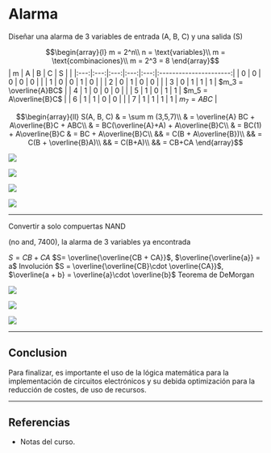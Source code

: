 
# Alarma

Diseñar una alarma de 3 variables de entrada (A, B, C) y una salida (S)

$$\begin{array}{l}
m = 2^n\\
n = \text{variables}\\
m = \text{combinaciones}\\
m = 2^3 = 8
\end{array}$$
|  m  |  A  |  B  |  C  |  S  |                        |
|:---:|:---:|:---:|:---:|:---:|:----------------------:|
|  0  |  0  |  0  |  0  |  0  |                        |
|  1  |  0  |  0  |  1  |  0  |                        |
|  2  |  0  |  1  |  0  |  0  |                        |
|  3  |  0  |  1  |  1  |  1  | $m_3 = \overline{A}BC$ |
|  4  |  1  |  0  |  0  |  0  |                        |
|  5  |  1  |  0  |  1  |  1  | $m_5 = A\overline{B}C$ |
|  6  |  1  |  1  |  0  |  0  |                        |
|  7  |  1  |  1  |  1  |  1  | $m_7 = ABC$                       |

$$\begin{array}{ll}
S(A, B, C) & = \sum m (3,5,7)\\
& = \overline{A} BC + A\overline{B}C + ABC\\
& = BC(\overline{A}+A) + A\overline{B}C\\
& = BC(1) + A\overline{B}C & = BC + A\overline{B}C\\
&& = C(B + A\overline{B})\\
&& = C(B + \overline{B}A)\\
&& = C(B+A)\\
&& = CB+CA
\end{array}$$

![](/Attachments/Images/5.%20Alarma-1.jpeg)

![](/Attachments/Images/5.%20Alarma-2.jpeg)

![](/Attachments/Images/5.%20Alarma-3.jpeg)

![](/Attachments/Images/5.%20Alarma-4.jpeg)

---
Convertir a solo compuertas NAND

(no and, 7400), la alarma de 3 variables ya encontrada

$S = CB + CA$
$S= \overline{\overline{CB + CA}}$, $\overline{\overline{a}} = a$ Involución
$S = \overline{\overline{CB}\cdot \overline{CA}}$, $\overline{a + b} = \overline{a}\cdot \overline{b}$ Teorema de DeMorgan

![](/Attachments/Images/5.%20Alarma-NAND-1.jpeg)

![](/Attachments/Images/5.%20Alarma-NAND-2.jpeg)

![](/Attachments/Images/5.%20Alarma-NAND-3.jpeg)

---
## Conclusion

Para finalizar, es importante el uso de la lógica matemática para la implementación de circuitos electrónicos y su debida optimización para la reducción de costes, de uso de recursos.

---
## Referencias

- Notas del curso.